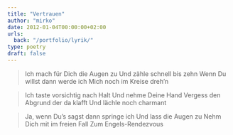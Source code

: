 ```yaml
---
title: "Vertrauen"
author: "mirko"
date: 2012-01-04T00:00:00+02:00
urls:
  back: "/portfolio/lyrik/"
type: poetry
draft: false
---
```


> Ich mach für Dich die Augen zu
> Und zähle schnell bis zehn
> Wenn Du willst dann werde ich
> Mich noch im Kreise dreh’n

> Ich taste vorsichtig nach Halt
> Und nehme Deine Hand
> Vergess den Abgrund der da klafft
> Und lächle noch charmant

> Ja, wenn Du’s sagst dann springe ich
> Und lass die Augen zu
> Nehm Dich mit im freien Fall
> Zum Engels-Rendezvous